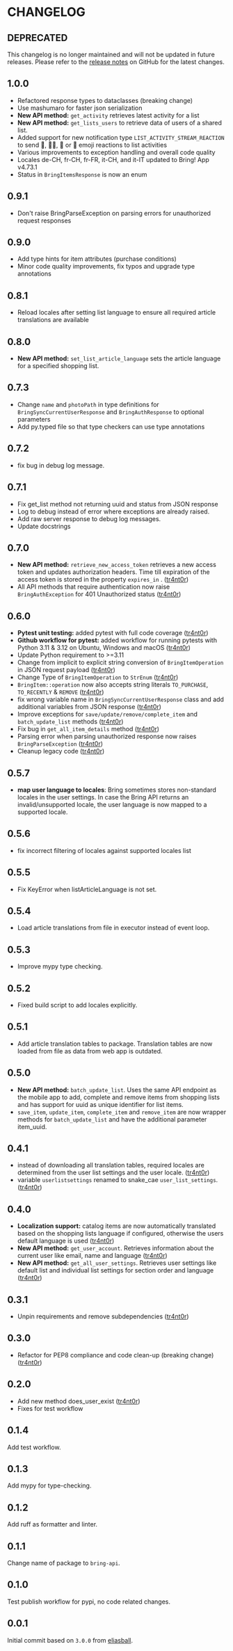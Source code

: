 
# CHANGELOG

## DEPRECATED

This changelog is no longer maintained and will not be updated in future releases. Please refer to the [release notes](https://github.com/miaucl/bring-api/releases/latest) on GitHub for the latest changes.

## 1.0.0

- Refactored response types to dataclasses (breaking change)
- Use mashumaro for faster json serialization
- **New API method:** `get_activity` retrieves latest activity for a list
- **New API method:** `get_lists_users` to retrieve data of users of a shared list.
- Added support for new notification type `LIST_ACTIVITY_STREAM_REACTION` to send 🧐, 👍🏼, 🤤 or 💜 emoji reactions to list activities
- Various improvements to exception handling and overall code quality
- Locales de-CH, fr-CH, fr-FR, it-CH, and it-IT updated to Bring! App v4.73.1
- Status in `BringItemsResponse` is now an enum

## 0.9.1

- Don't raise BringParseException on parsing errors for unauthorized request responses

## 0.9.0

- Add type hints for item attributes (purchase conditions)
- Minor code quality improvements, fix typos and upgrade type annotations

## 0.8.1

- Reload locales after setting list language to ensure all required article translations are available

## 0.8.0

- **New API method:** `set_list_article_language` sets the article language for a specified shopping list.

## 0.7.3

- Change `name` and `photoPath` in type definitions for `BringSyncCurrentUserResponse` and `BringAuthResponse` to optional parameters
- Add py.typed file so that type checkers can use type annotations

## 0.7.2

- fix bug in debug log message.

## 0.7.1

- Fix get_list method not returning uuid and status from JSON response
- Log to debug instead of error where exceptions are already raised.
- Add raw server response to debug log messages.
- Update docstrings

## 0.7.0

- **New API method:** `retrieve_new_access_token` retrieves a new access token and updates authorization headers. Time till expiration of the access token is stored in the property `expires_in` . ([tr4nt0r](https://github.com/tr4nt0r))
- All API methods that require authentication now raise `BringAuthException` for 401 Unauthorized status ([tr4nt0r](https://github.com/tr4nt0r))

## 0.6.0

- **Pytest unit testing:** added pytest with full code coverage ([tr4nt0r](https://github.com/tr4nt0r))
- **Github workflow for pytest:** added workflow for running pytests with Python 3.11 & 3.12 on Ubuntu, Windows and macOS ([tr4nt0r](https://github.com/tr4nt0r))
- Update Python requirement to >=3.11
- Change from implicit to explicit string conversion of `BringItemOperation` in JSON request payload ([tr4nt0r](https://github.com/tr4nt0r))
- Change Type of `BringItemOperation` to `StrEnum` ([tr4nt0r](https://github.com/tr4nt0r))
- `BringItem::operation` now also accepts string literals `TO_PURCHASE`, `TO_RECENTLY` & `REMOVE` ([tr4nt0r](https://github.com/tr4nt0r))
- fix wrong variable name in `BringSyncCurrentUserResponse` class and add additional variables from JSON response ([tr4nt0r](https://github.com/tr4nt0r))
- Improve exceptions for `save/update/remove/complete_item` and `batch_update_list` methods ([tr4nt0r](https://github.com/tr4nt0r))
- Fix bug in `get_all_item_details` method ([tr4nt0r](https://github.com/tr4nt0r))
- Parsing error when parsing unauthorized response now raises `BringParseException` ([tr4nt0r](https://github.com/tr4nt0r))
- Cleanup legacy code ([tr4nt0r](https://github.com/tr4nt0r))

## 0.5.7

- **map user language to locales**: Bring sometimes stores non-standard locales in the user settings. In case the Bring API returns an invalid/unsupported locale, the user language is now mapped to a supported locale.

## 0.5.6

- fix incorrect filtering of locales against supported locales list

## 0.5.5

- Fix KeyError when listArticleLanguage is not set.
  
## 0.5.4

- Load article translations from file in executor instead of event loop.

## 0.5.3

- Improve mypy type checking.
  
## 0.5.2

- Fixed build script to add locales explicitly.

## 0.5.1

- Add article translation tables to package. Translation tables are now loaded from file as data from web app is outdated.

## 0.5.0

- **New API method:** `batch_update_list`. Uses the same API endpoint as the mobile app to add, complete and remove items from shopping lists and has support for uuid as unique identifier for list items.  
- `save_item`, `update_item`, `complete_item` and `remove_item` are now wrapper methods for `batch_update_list` and have the additional parameter item_uuid.

## 0.4.1

- instead of downloading all translation tables, required locales are determined from the user list settings and the user locale. ([tr4nt0r](https://github.com/tr4nt0r))
- variable `userlistsettings` renamed to snake_cae `user_list_settings`. ([tr4nt0r](https://github.com/tr4nt0r))

## 0.4.0

- **Localization support:** catalog items are now automatically translated based on the shopping lists language if configured, otherwise the users default language is used ([tr4nt0r](https://github.com/tr4nt0r))
- **New API method:** `get_user_account`. Retrieves information about the current user like email, name and language ([tr4nt0r](https://github.com/tr4nt0r))
- **New API method:** `get_all_user_settings`. Retrieves user settings like default list and individual list settings for section order and language ([tr4nt0r](https://github.com/tr4nt0r))

## 0.3.1

- Unpin requirements and remove subdependencies ([tr4nt0r](https://github.com/tr4nt0r))

## 0.3.0

- Refactor for PEP8 compliance and code clean-up (breaking change) ([tr4nt0r](https://github.com/tr4nt0r))

## 0.2.0

- Add new method does_user_exist ([tr4nt0r](https://github.com/tr4nt0r))
- Fixes for test workflow

## 0.1.4

Add test workflow.

## 0.1.3

Add mypy for type-checking.

## 0.1.2

Add ruff as formatter and linter.

## 0.1.1

Change name of package to `bring-api`.

## 0.1.0

Test publish workflow for pypi, no code related changes.

## 0.0.1

Initial commit based on `3.0.0` from [eliasball](https://github.com/eliasball/python-bring-api).
